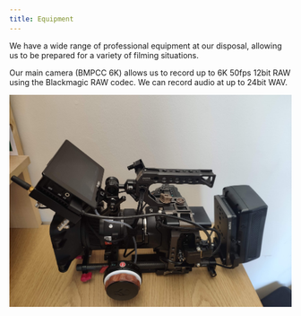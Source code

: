 ```yaml
---
title: Equipment
---
```


We have a wide range of professional equipment at our disposal, allowing us to be prepared for a variety of filming situations.

Our main camera (BMPCC 6K) allows us to record up to 6K 50fps 12bit RAW using the Blackmagic RAW codec. We can record audio at up to 24bit WAV.

![BMPCC Rig](/media/equipment/rig2.jpg "BMPCC Rig")
